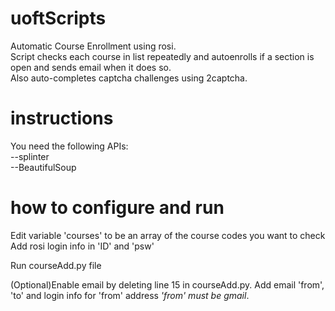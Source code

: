 # uoftScripts
Automatic Course Enrollment using rosi.<br />
Script checks each course in list repeatedly and autoenrolls if a section is open and sends email when it does so.<br />
Also auto-completes captcha challenges using 2captcha.<br />


# instructions
You need the following APIs:<br />
--splinter<br />
--BeautifulSoup<br />


# how to configure and run
Edit variable 'courses' to be an array of the course codes you want to check <br />
Add rosi login info in 'ID' and 'psw'<br />

Run courseAdd.py file<br />

(Optional)Enable email by deleting line 15 in courseAdd.py. Add email 'from', 'to' and login info for 'from' address *'from' must be gmail*. 
